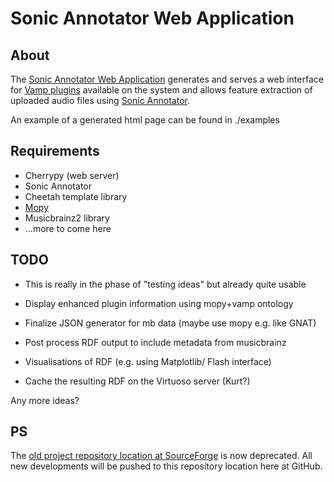 Sonic Annotator Web Application
===============================

About
-----

The [Sonic Annotator Web Application](http://www.isophonics.net/sawa/) generates and serves a web interface for 
[Vamp plugins](http://www.vamp-plugins.org/) available on the system and allows feature extraction of uploaded audio files using [Sonic Annotator](http://www.omras2.org/SonicAnnotator).

An example of a generated html page can be found in ./examples

Requirements
------------

* Cherrypy (web server)
* Sonic Annotator
* Cheetah template library
* [Mopy](https://github.com/motools/mopy) 
* Musicbrainz2 library
* ...more to come here

TODO
----

* This is really in the phase of "testing ideas" but 
 already quite usable

* Display enhanced plugin information using mopy+vamp ontology
* Finalize JSON generator for mb data (maybe use mopy e.g. like GNAT)
* Post process RDF output to include metadata from musicbrainz
* Visualisations of RDF (e.g. using Matplotlib/ Flash interface)
* Cache the resulting RDF on the Virtuoso server (Kurt?) 

Any more ideas?

PS
--

The [old project repository location at SourceForge](http://motools.svn.sourceforge.net/viewvc/motools/sawebapp/) is now deprecated. All new developments will be pushed to this repository location here at GitHub.


